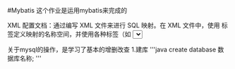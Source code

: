 #Mybatis
这个作业是运用mybatis来完成的  


XML 配置文档：通过编写 XML 文件来进行 SQL 映射。在 XML 文件中，使用 <mapper> 标签定义映射的名称空间，并使用各种标签（如 <select>、<insert>、<update> 和 <delete> 等）来定义具体的 SQL 操作。  

关于mysql的操作，是学习了基本的增删改查
1.建库
'''java
create database 数据库名称;
'''

